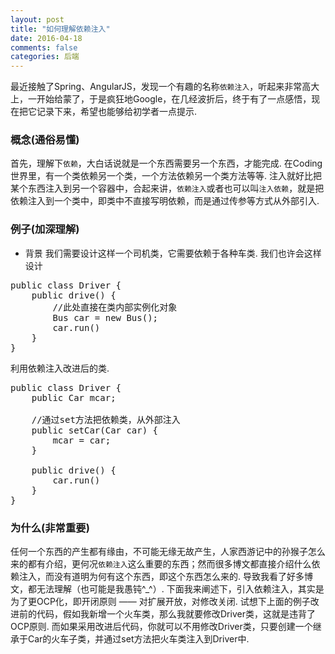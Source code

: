 ```yaml
---
layout: post
title: "如何理解依赖注入"
date: 2016-04-18
comments: false
categories: 后端
---
```


最近接触了Spring、AngularJS，发现一个有趣的名称`依赖注入`，听起来非常高大上，一开始给蒙了，于是疯狂地Google，在几经波折后，终于有了一点感悟，现在把它记录下来，希望也能够给初学者一点提示.

### 概念(通俗易懂)

首先，理解下`依赖`，大白话说就是一个东西需要另一个东西，才能完成. 在Coding世界里，有一个类依赖另一个类，一个方法依赖另一个类方法等等. 注入就好比把某个东西注入到另一个容器中，合起来讲，`依赖注入`或者也可以叫`注入依赖`，就是把依赖注入到一个类中，即类中不直接写明依赖，而是通过传参等方式从外部引入.

### 例子(加深理解)
* 背景
我们需要设计这样一个司机类，它需要依赖于各种车类. 我们也许会这样设计
<pre>
public class Driver {	
	public drive() {
		//此处直接在类内部实例化对象
		Bus car = new Bus();
		car.run()
	}
}
</pre>

利用依赖注入改进后的类.

<pre>
public class Driver {
	public Car mcar;
	
	//通过set方法把依赖类，从外部注入
	public setCar(Car car) {
		mcar = car;
	}
	
	public drive() {
		car.run()
	}
}
</pre>

### 为什么(非常重要)

任何一个东西的产生都有缘由，不可能无缘无故产生，人家西游记中的孙猴子怎么来的都有介绍，更何况`依赖注入`这么重要的东西；然而很多博文都直接介绍什么依赖注入，而没有道明为何有这个东西，即这个东西怎么来的. 导致我看了好多博文，都无法理解（也可能是我愚钝^_^）. 下面我来阐述下，引入依赖注入，其实是为了更OCP化，即开闭原则 —— 对扩展开放，对修改关闭. 试想下上面的例子改进前的代码，假如我新增一个火车类，那么我就要修改Driver类，这就是违背了OCP原则. 而如果采用改进后代码，你就可以不用修改Driver类，只要创建一个继承于Car的火车子类，并通过set方法把火车类注入到Driver中.
